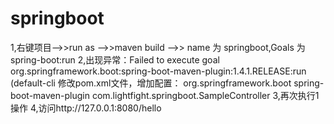 # springboot
1,右键项目-->>run as -->>maven build -->> name 为 springboot,Goals 为spring-boot:run
2,出现异常：Failed to execute goal org.springframework.boot:spring-boot-maven-plugin:1.4.1.RELEASE:run (default-cli
修改pom.xml文件，增加配置：
<build>
		<plugins>
			<plugin>
				<groupId>org.springframework.boot</groupId>
				<artifactId>spring-boot-maven-plugin</artifactId>
				<!-- http://www.cnblogs.com/duyiwuai/p/4792676.html -->
				<!-- http://docs.spring.io/autorepo/docs/spring-boot/1.2.4.RELEASE/maven-plugin/usage.html -->
				<configuration>
					<mainClass>com.lightfight.springboot.SampleController</mainClass>
				</configuration>
			</plugin>
		</plugins>
	</build>
3,再次执行1操作
4,访问http://127.0.0.1:8080/hello

